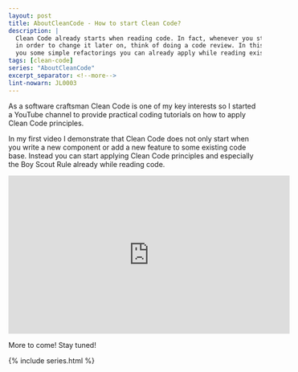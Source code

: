 ```yaml
---
layout: post
title: AboutCleanCode - How to start Clean Code?
description: |
  Clean Code already starts when reading code. In fact, whenever you starting reading code
  in order to change it later on, think of doing a code review. In this video I want to show
  you some simple refactorings you can already apply while reading existing code.
tags: [clean-code]
series: "AboutCleanCode"
excerpt_separator: <!--more-->
lint-nowarn: JL0003
---
```


As a software craftsman Clean Code is one of my key interests so I started a YouTube channel 
to provide practical coding tutorials on how to apply Clean Code principles.

In my first video I demonstrate that Clean Code does not only start when you write a new 
component or add a new feature to some existing code base. Instead you can start applying 
Clean Code principles and especially the Boy Scout Rule already while reading code.

<iframe 
  width="560" height="315" src="https://www.youtube.com/embed/PtpYr5KiTzg" 
  title="YouTube video player - How to start Clean Code?" frameborder="0" 
  allow="accelerometer; autoplay; clipboard-write; encrypted-media; gyroscope; picture-in-picture" allowfullscreen>
</iframe>

More to come! Stay tuned!

<!--more-->

{% include series.html %}
